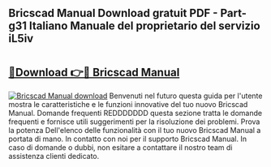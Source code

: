 ## Bricscad Manual Download gratuit PDF - Part-g31 Italiano Manuale del proprietario del servizio iL5iv

# <h2><a href="http://dff1nt.blite.top/?on=Bricscad+Manual">🔗Download 👉🔴 Bricscad Manual</a></h2>

[![Bricscad Manual download](https://i.imgur.com/lujVjoI.png)](http://dff1nt.blite.top/?on=Bricscad+Manual)
Benvenuti nel futuro questa guida per l'utente mostra le caratteristiche e le funzioni innovative del tuo nuovo Bricscad Manual. Domande frequenti REDDDDDDD questa sezione tratta le domande frequenti e fornisce utili suggerimenti per la risoluzione dei problemi. Prova la potenza Dell'elenco delle funzionalità con il tuo nuovo Bricscad Manual a portata di mano. In contatto con noi per il supporto Bricscad Manual. In caso di domande o dubbi, non esitare a contattare il nostro team di assistenza clienti dedicato.
